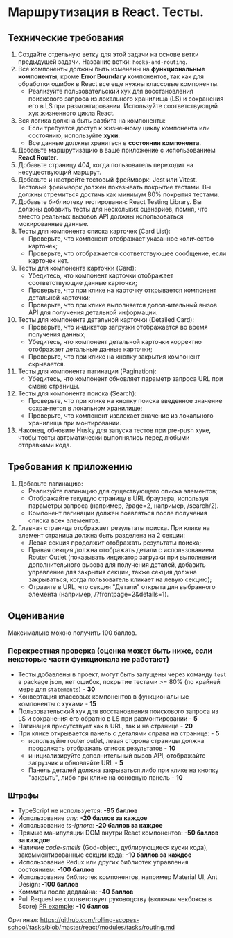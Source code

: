 # Маршрутизация в React. Тесты.

## Технические требования

1. Создайте отдельную ветку для этой задачи на основе ветки предыдущей задачи. Название ветки: `hooks-and-routing`.
2. Все компоненты должны быть изменены на **функциональные компоненты**, кроме **Error Boundary** компонентов, так как для обработки ошибок в React все еще нужны классовые компоненты.
    - Реализуйте пользовательский хук для восстановления поискового запроса из локального хранилища (LS) и сохранения его в LS при размонтировании. Используйте соответствующий хук жизненного цикла React.
3. Вся логика должна быть разбита на компоненты:
    - Если требуется доступ к жизненному циклу компонента или состоянию, используйте **хуки**.
    - Все данные должны храниться в **состоянии компонента**.
4. Добавьте маршрутизацию в ваше приложение с использованием **React Router**.
5. Добавьте страницу 404, когда пользователь переходит на несуществующий маршрут.
6. Добавьте и настройте тестовый фреймворк: Jest или Vitest. Тестовый фреймворк должен показывать покрытие тестами. Вы должны стремиться достичь как минимум 80% покрытия тестами.
7. Добавьте библиотеку тестирования: React Testing Library. Вы должны добавить тесты для нескольких сценариев, помня, что вместо реальных вызовов API должны использоваться мокированные данные.
8. Тесты для компонента списка карточек (Card List):
    - Проверьте, что компонент отображает указанное количество карточек;
    - Проверьте, что отображается соответствующее сообщение, если карточек нет.
9. Тесты для компонента карточки (Card):
    - Убедитесь, что компонент карточки отображает соответствующие данные карточки;
    - Проверьте, что при клике на карточку открывается компонент детальной карточки;
    - Проверьте, что при клике выполняется дополнительный вызов API для получения детальной информации.
10. Тесты для компонента детальной карточки (Detailed Card):
    - Проверьте, что индикатор загрузки отображается во время получения данных;
    - Убедитесь, что компонент детальной карточки корректно отображает детальные данные карточки;
    - Проверьте, что при клике на кнопку закрытия компонент скрывается.
11. Тесты для компонента пагинации (Pagination):
    - Убедитесь, что компонент обновляет параметр запроса URL при смене страницы.
12. Тесты для компонента поиска (Search):
    - Проверьте, что при клике на кнопку поиска введенное значение сохраняется в локальном хранилище;
    - Проверьте, что компонент извлекает значение из локального хранилища при монтировании.
13. Наконец, обновите Husky для запуска тестов при pre-push хуке, чтобы тесты автоматически выполнялись перед любыми отправками кода.

## Требования к приложению

1. Добавьте пагинацию:
    - Реализуйте пагинацию для существующего списка элементов;
    - Отображайте текущую страницу в URL браузера, используя параметры запроса (например, ?page=2, например, /search/2).
    - Компонент пагинации должен появляться после получения списка всех элементов.
2. Главная страница отображает результаты поиска. При клике на элемент страница должна быть разделена на 2 секции:
    - Левая секция продолжит отображать результаты поиска;
    - Правая секция должна отображать детали с использованием Router Outlet (показывать индикатор загрузки при выполнении дополнительного вызова для получения деталей, добавить управление для закрытия секции, также секция должна закрываться, когда пользователь кликает на левую секцию);
    - Отразите в URL, что секция "Детали" открыта для выбранного элемента (например, /?frontpage=2&details=1).

## Оценивание

Максимально можно получить 100 баллов.

### Перекрестная проверка (оценка может быть ниже, если некоторые части функционала не работают)

- Тесты добавлены в проект, могут быть запущены через команду `test` в package.json, нет ошибок, покрытие тестами >= 80% (по крайней мере для `statements`) - **30**
- Конвертация классовых компонентов в функциональные компоненты с хуками - **15**
- Пользовательский хук для восстановления поискового запроса из LS и сохранения его обратно в LS при размонтировании - **5**
- Пагинация присутствует как в URL, так и на странице - **20**
- При клике открывается панель с деталями справа на странице: - **5**
    - используйте router outlet, левая сторона страницы должна продолжать отображать список результатов - **10**
    - инициализируйте дополнительный вызов API, отображайте загрузчик и обновляйте URL - **5**
    - Панель деталей должна закрываться либо при клике на кнопку "закрыть", либо при клике на основную панель - **10**

### Штрафы

- TypeScript не используется: **-95 баллов**
- Использование _any_: **-20 баллов за каждое**
- Использование _ts-ignore_: **-20 баллов за каждое**
- Прямые манипуляции DOM внутри React компонентов: **-50 баллов за каждое**
- Наличие _code-smells_ (God-object, дублирующиеся куски кода), закомментированные секции кода: **-10 баллов за каждое**
- Использование Redux или других библиотек управления состоянием: **-100 баллов**
- Использование библиотек компонентов, например Material UI, Ant Design: **-100 баллов**
- Коммиты после дедлайна: **-40 баллов**
- Pull Request не соответствует руководству (включая чекбоксы в Score) [PR example](https://docs.rs.school/#/en/pull-request-review-process?id=pull-request-description-must-contain-the-following): **-10 баллов**

Оригинал: https://github.com/rolling-scopes-school/tasks/blob/master/react/modules/tasks/routing.md